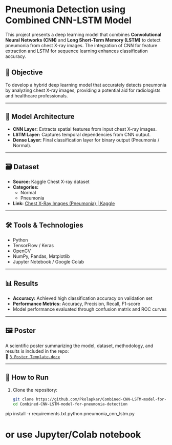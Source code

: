 # Pneumonia Detection using Combined CNN-LSTM Model

This project presents a deep learning model that combines **Convolutional Neural Networks (CNN)** and **Long Short-Term Memory (LSTM)** to detect pneumonia from chest X-ray images. The integration of CNN for feature extraction and LSTM for sequence learning enhances classification accuracy.

## 📌 Objective

To develop a hybrid deep learning model that accurately detects pneumonia by analyzing chest X-ray images, providing a potential aid for radiologists and healthcare professionals.

---

## 🧠 Model Architecture

- **CNN Layer:** Extracts spatial features from input chest X-ray images.
- **LSTM Layer:** Captures temporal dependencies from CNN output.
- **Dense Layer:** Final classification layer for binary output (Pneumonia / Normal).

---

## 🗃️ Dataset

- **Source:** Kaggle Chest X-ray dataset
- **Categories:** 
  - Normal
  - Pneumonia
- **Link:** [Chest X-Ray Images (Pneumonia) | Kaggle](https://www.kaggle.com/paultimothymooney/chest-xray-pneumonia)

---

## 🛠️ Tools & Technologies

- Python
- TensorFlow / Keras
- OpenCV
- NumPy, Pandas, Matplotlib
- Jupyter Notebook / Google Colab

---

## 📊 Results

- **Accuracy:** Achieved high classification accuracy on validation set
- **Performance Metrics:** Accuracy, Precision, Recall, F1-score
- Model performance evaluated through confusion matrix and ROC curves

---

## 🖼️ Poster

A scientific poster summarizing the model, dataset, methodology, and results is included in the repo:  
📄 [`3 Poster Template.docx`](./3%20Poster%20Template.docx)

---

## 🚀 How to Run

1. Clone the repository:
   ```bash
   git clone https://github.com/Pkolapkar/Combined-CNN-LSTM-model-for-pneumonia-detection.git
   cd Combined-CNN-LSTM-model-for-pneumonia-detection

pip install -r requirements.txt
python pneumonia_cnn_lstm.py
# or use Jupyter/Colab notebook
